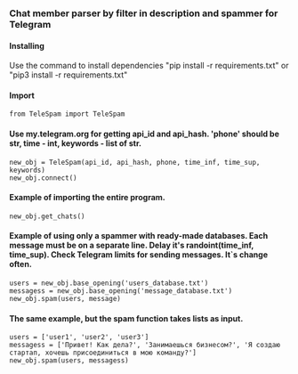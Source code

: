 ### Chat member parser by filter in description and spammer for Telegram

#### Installing
Use the command to install dependencies "pip install -r requirements.txt" or "pip3 install -r requirements.txt"

#### Import
```from TeleSpam import TeleSpam```

#### Use my.telegram.org for getting api_id and api_hash. 'phone' should be str, time - int, keywords - list of str.
 ```new_obj = TeleSpam(api_id, api_hash, phone, time_inf, time_sup, keywords)```\
 ```new_obj.connect()```

#### Example of importing the entire program.
```new_obj.get_chats()```

#### Example of using only a spammer with ready-made databases. Each message must be on a separate line. Delay it's randoint(time_inf, time_sup). Check Telegram limits for sending messages. It`s change often.
```users = new_obj.base_opening('users_database.txt')```\
```messagess = new_obj.base_opening('message_database.txt')```\
```new_obj.spam(users, message)```

#### The same example, but the spam function takes lists as input.
```users = ['user1', 'user2', 'user3']```\
```messagess = ['Привет! Как дела?', 'Занимаешься бизнесом?', 'Я создаю стартап, хочешь присоединиться в мою команду?']```\
```new_obj.spam(users, messagess)```
